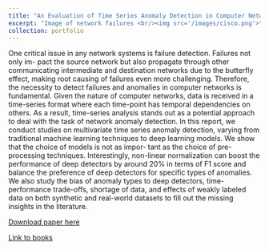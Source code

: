 ```yaml
---
title: "An Evaluation of Time Series Anomaly Detection in Computer Networks"
excerpt: "Image of network failures <br/><img src='/images/cisco.png'>"
collection: portfolio
---
```


One critical issue in any network systems is failure detection. Failures not only im-
pact the source network but also propagate through other communicating intermediate
and destination networks due to the butterfly effect, making root causing of failures
even more challenging. Therefore, the necessity to detect failures and anomalies in
computer networks is fundamental. Given the nature of computer networks, data is
received in a time-series format where each time-point has temporal dependencies on
others. As a result, time-series analysis stands out as a potential approach to deal
with the task of network anomaly detection. In this report, we conduct studies on
multivariate time series anomaly detection, varying from traditional machine learning
techniques to deep learning models. We show that the choice of models is not as impor-
tant as the choice of pre-processing techniques. Interestingly, non-linear normalization
can boost the performance of deep detectors by around 20% in terms of F1 score and
balance the preference of deep detectors for specific types of anomalies. We also study
the bias of anomaly types to deep detectors, time-performance trade-offs, shortage of
data, and effects of weakly labeled data on both synthetic and real-world datasets to
fill out the missing insights in the literature.

[Download paper here](http://hong7cong.github.io/files/MTSNetwork_ICOIN.pdf)

[Link to books](http://hong7cong.github.io/files/_book/intro.html)

